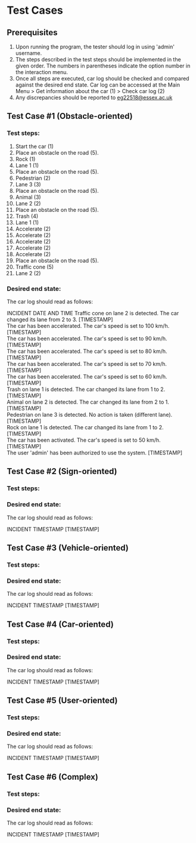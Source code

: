 # Test Cases

## Prerequisites

1. Upon running the program, the tester should log in using 'admin' username.
2. The steps described in the test steps should be implemented in the given order. The numbers in parentheses indicate the option number in the interaction menu. 
3. Once all steps are executed, car log should be checked and compared against the desired end state. Car log can be accessed at the Main Menu > Get information about the car (1) > Check car log (2) 
4. Any discrepancies should be reported to eg22518@essex.ac.uk

## Test Case #1 (Obstacle-oriented)

### Test steps:

1. Start the car (1)
2. Place an obstacle on the road (5).
3. Rock (1)
4. Lane 1 (1)
5. Place an obstacle on the road (5).
6. Pedestrian (2)
7. Lane 3 (3)
8. Place an obstacle on the road (5).
9. Animal (3)
10. Lane 2 (2)
11. Place an obstacle on the road (5).
12. Trash (4)
13. Lane 1 (1)
14. Accelerate (2)
15. Accelerate (2)
16. Accelerate (2)
17. Accelerate (2)
18. Accelerate (2)
19. Place an obstacle on the road (5).
20. Traffic cone (5)
21. Lane 2 (2)

### Desired end state:

The car log should read as follows:

INCIDENT                                                                             DATE AND TIME
Traffic cone on lane 2 is detected. The car changed its lane from 2 to 3.            [TIMESTAMP]      
The car has been accelerated. The car's speed is set to 100 km/h.                    [TIMESTAMP]      
The car has been accelerated. The car's speed is set to 90 km/h.                     [TIMESTAMP]      
The car has been accelerated. The car's speed is set to 80 km/h.                     [TIMESTAMP]      
The car has been accelerated. The car's speed is set to 70 km/h.                     [TIMESTAMP]      
The car has been accelerated. The car's speed is set to 60 km/h.                     [TIMESTAMP]      
Trash on lane 1 is detected. The car changed its lane from 1 to 2.                   [TIMESTAMP]      
Animal on lane 2 is detected. The car changed its lane from 2 to 1.                  [TIMESTAMP]      
Pedestrian on lane 3 is detected. No action is taken (different lane).               [TIMESTAMP]      
Rock on lane 1 is detected. The car changed its lane from 1 to 2.                    [TIMESTAMP]      
The car has been activated. The car's speed is set to 50 km/h.                       [TIMESTAMP]      
The user 'admin' has been authorized to use the system.                              [TIMESTAMP]  
                                    

## Test Case #2 (Sign-oriented)

### Test steps:

### Desired end state:

The car log should read as follows:

INCIDENT                            TIMESTAMP
                                    [TIMESTAMP]

## Test Case #3 (Vehicle-oriented)

### Test steps:

### Desired end state:

The car log should read as follows:

INCIDENT                            TIMESTAMP
                                    [TIMESTAMP]

## Test Case #4 (Car-oriented)

### Test steps:

### Desired end state:

The car log should read as follows:

INCIDENT                            TIMESTAMP
                                    [TIMESTAMP]
## Test Case #5 (User-oriented)

### Test steps:

### Desired end state:

The car log should read as follows:

INCIDENT                            TIMESTAMP
                                    [TIMESTAMP]


## Test Case #6 (Complex)

### Test steps:

### Desired end state:

The car log should read as follows:

INCIDENT                            TIMESTAMP
                                    [TIMESTAMP]